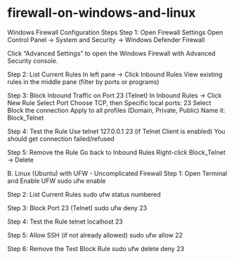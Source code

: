 # firewall-on-windows-and-linux
Windows Firewall Configuration Steps
Step 1: Open Firewall Settings
Open Control Panel → System and Security → Windows Defender Firewall

Click “Advanced Settings” to open the Windows Firewall with Advanced Security console.

Step 2: List Current Rules
In left pane → Click Inbound Rules
View existing rules in the middle pane (filter by ports or programs)

Step 3: Block Inbound Traffic on Port 23 (Telnet)
In Inbound Rules → Click New Rule
Select Port
Choose TCP, then Specific local ports: 23
Select Block the connection
Apply to all profiles (Domain, Private, Public)
Name it: Block_Telnet

Step 4: Test the Rule
Use telnet 127.0.0.1 23 (if Telnet Client is enabled)
You should get connection failed/refused

Step 5: Remove the Rule
Go back to Inbound Rules
Right-click Block_Telnet → Delete

B. Linux (Ubuntu) with UFW - Uncomplicated Firewall
Step 1: Open Terminal and Enable UFW
sudo ufw enable

 Step 2: List Current Rules
 sudo ufw status numbered

Step 3: Block Port 23 (Telnet)
sudo ufw deny 23

 Step 4: Test the Rule
 telnet localhost 23

Step 5: Allow SSH (if not already allowed)
sudo ufw allow 22

Step 6: Remove the Test Block Rule
sudo ufw delete deny 23


